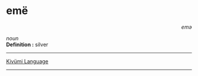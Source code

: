 
# emë

<div align="right"><i>emə</i></div>

*noun*  
**Definition :** silver  

---

[Kivümi Language](../README.md)

---
